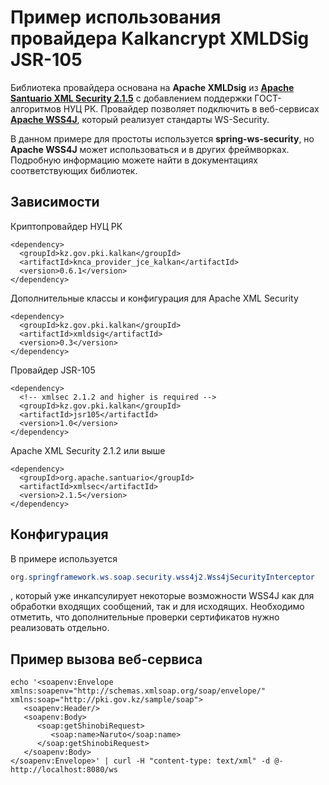 # Пример использования провайдера Kalkancrypt XMLDSig JSR-105

Библиотека провайдера основана на **Apache XMLDsig** из [**Apache Santuario XML Security 2.1.5**](https://santuario.apache.org/) с добавлением поддержки ГОСТ-алгоритмов НУЦ РК. Провайдер позволяет подключить в веб-сервисах **[Apache WSS4J](https://ws.apache.org/wss4j/)**, который реализует стандарты WS-Security.

В данном примере для простоты используется **spring-ws-security**, но **Apache WSS4J** может использоваться и в других фреймворках. Подробную информацию можете найти в документациях соответствующих библиотек.

## Зависимости

Криптопровайдер НУЦ РК

```
<dependency>
  <groupId>kz.gov.pki.kalkan</groupId>
  <artifactId>knca_provider_jce_kalkan</artifactId>
  <version>0.6.1</version>
</dependency>
```

Дополнительные классы и конфигурация для Apache XML Security

```
<dependency>
  <groupId>kz.gov.pki.kalkan</groupId>
  <artifactId>xmldsig</artifactId>
  <version>0.3</version>
</dependency>
```

Провайдер JSR-105

```
<dependency>
  <!-- xmlsec 2.1.2 and higher is required -->
  <groupId>kz.gov.pki.kalkan</groupId>
  <artifactId>jsr105</artifactId>
  <version>1.0</version>
</dependency>
```

Apache XML Security 2.1.2 или выше

```
<dependency>
  <groupId>org.apache.santuario</groupId>
  <artifactId>xmlsec</artifactId>
  <version>2.1.5</version>
</dependency>
```

## Конфигурация

В примере используется

```java
org.springframework.ws.soap.security.wss4j2.Wss4jSecurityInterceptor
```

, который уже инкапсулирует некоторые возможности WSS4J как для обработки входящих сообщений, так и для исходящих. Необходимо отметить, что дополнительные проверки сертификатов нужно реализовать отдельно.

## Пример вызова веб-сервиса

```echo '<soapenv:Envelope xmlns:soapenv="http://schemas.xmlsoap.org/soap/envelope/" xmlns:soap="http://pki.gov.kz/sample/soap">
echo '<soapenv:Envelope xmlns:soapenv="http://schemas.xmlsoap.org/soap/envelope/" xmlns:soap="http://pki.gov.kz/sample/soap">
   <soapenv:Header/>
   <soapenv:Body>
      <soap:getShinobiRequest>
         <soap:name>Naruto</soap:name>
      </soap:getShinobiRequest>
   </soapenv:Body>
</soapenv:Envelope>' | curl -H "content-type: text/xml" -d @- http://localhost:8080/ws
```

